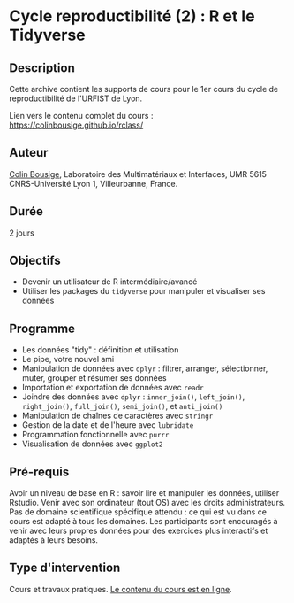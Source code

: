 # Cycle reproductibilité (2) : R et le Tidyverse

## Description

Cette archive contient les supports de cours pour le 1er cours du cycle de reproductibilité de l'URFIST de Lyon.

Lien vers le contenu complet du cours : https://colinbousige.github.io/rclass/

## Auteur

[Colin Bousige](mailto:colin.bousige@cnrs.fr), Laboratoire des Multimatériaux et Interfaces, UMR 5615 CNRS-Université Lyon 1, Villeurbanne, France.

## Durée

2 jours 

## Objectifs

- Devenir un utilisateur de R intermédiaire/avancé
- Utiliser les packages du `tidyverse` pour manipuler et visualiser ses données

## Programme

- Les données "tidy" : définition et utilisation
- Le pipe, votre nouvel ami
- Manipulation de données avec `dplyr` : filtrer, arranger, sélectionner, muter, grouper et résumer ses données
- Importation et exportation de données avec `readr`
- Joindre des données avec `dplyr` : `inner_join()`, `left_join()`, `right_join()`, `full_join()`, `semi_join()`, et `anti_join()`
- Manipulation de chaînes de caractères avec `stringr`
- Gestion de la date et de l'heure avec `lubridate`
- Programmation fonctionnelle avec `purrr`
- Visualisation de données avec `ggplot2`

## Pré-requis

Avoir un niveau de base en R : savoir lire et manipuler les données, utiliser Rstudio. Venir avec son ordinateur (tout OS) avec les droits administrateurs. Pas de domaine scientifique spécifique attendu : ce qui est vu dans ce cours est adapté à tous les domaines. Les participants sont encouragés à venir avec leurs propres données pour des exercices plus interactifs et adaptés à leurs besoins.

## Type d'intervention

Cours et travaux pratiques. [Le contenu du cours est en ligne](https://colinbousige.github.io/rclass/).
